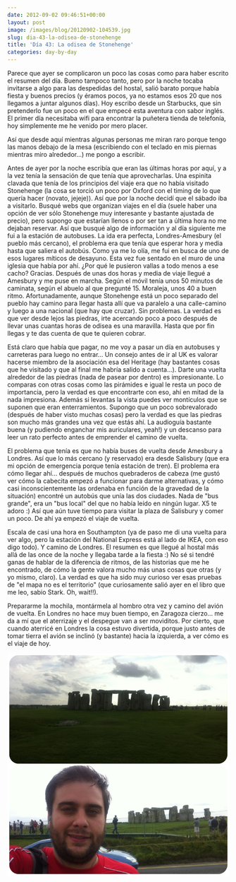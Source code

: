```yaml
---
date: 2012-09-02 09:46:51+00:00
layout: post
image: /images/blog/20120902-104539.jpg
slug: dia-43-la-odisea-de-stonehenge
title: 'Día 43: La odisea de Stonehenge'
categories: day-by-day
---
```


Parece que ayer se complicaron un poco las cosas como para haber escrito el resumen del día. Bueno tampoco tanto, pero por la noche tocaba invitarse a algo para las despedidas del hostal, salió barato porque había fiesta y buenos precios (y éramos pocos, ya no estamos esos 20 que nos llegamos a juntar algunos días). Hoy escribo desde un Starbucks, que sin pretenderlo fue un poco en el que empecé esta aventura con sabor inglés. El primer día necesitaba wifi para encontrar la puñetera tienda de telefonía, hoy simplemente me he venido por mero placer.

Así que desde aquí mientras algunas personas me miran raro porque tengo las manos debajo de la mesa (escribiendo con el teclado en mis piernas mientras miro alrededor...) me pongo a escribir.

Antes de ayer por la noche escribía que eran las últimas horas por aquí, y a la vez tenía la sensación de que tenía que aprovecharlas. Una espinita clavada que tenía de los principios del viaje era que no había visitado Stonehenge (la cosa se torció un poco por Oxford con el timing de lo que quería hacer (novato, jejeje)). Así que por la noche decidí que el sábado iba a visitarlo. Busqué webs que organizan viajes en el día (suele haber una opción de ver sólo Stonehenge muy interesante y bastante ajustada de precio), pero supongo que estarían llenos o por ser tan a última hora no me dejaban reservar. Así que busqué algo de información y al día siguiente me fui a la estación de autobuses. La ida era perfecta, Londres-Amesbury (el pueblo más cercano), el problema era que tenía que esperar hora y media hasta que saliera el autobús. Como ya me lo olía, me fui en busca de uno de esos lugares míticos de desayuno. Esta vez fue sentado en el muro de una iglesia que había por ahí. ¿Por qué le pusieron vallas a todo menos a ese cacho? Gracias. Después de unas dos horas y media de viaje llegué a Amesbury y me puse en marcha. Según el móvil tenía unos 50 minutos de caminata, según el abuelo al que pregunté 15. Moraleja, unos 40 a buen ritmo. Afortunadamente, aunque Stonehenge está un poco separado del pueblo hay camino para llegar hasta allí que va paralelo a una calle-camino y luego a una nacional (que hay que cruzar). Sin problemas. La verdad es que ver desde lejos las piedras, irte acercando poco a poco después de llevar unas cuantas horas de odisea es una maravilla. Hasta que por fin llegas y te das cuenta de que te quieren cobrar.

Está claro que había que pagar, no me voy a pasar un día en autobuses y carreteras para luego no entrar... Un consejo antes de ir al UK es valorar hacerse miembro de la asociación esa del Heritage (hay bastantes cosas que he visitado y que al final me habría salido a cuenta...). Darte una vuelta alrededor de las piedras (nada de pasear por dentro) es impresionante. Lo comparas con otras cosas como las pirámides e igual le resta un poco de importancia, pero la verdad es que encontrarte con eso, ahí en mitad de la nada impresiona. Además si levantas la vista puedes ver montículos que se suponen que eran enterramientos. Supongo que un poco sobrevalorado (después de haber visto muchas cosas) pero la verdad es que las piedras son mucho más grandes una vez que estás ahí. La audioguía bastante buena (y pudiendo enganchar mis auriculares, yeah!) y un descanso para leer un rato perfecto antes de emprender el camino de vuelta.

El problema que tenía es que no había buses de vuelta desde Amesbury a Londres. Así que lo más cercano (y reservado) era desde Salisbury (que era mi opción de emergencia porque tenía estación de tren). El problema era cómo llegar ahí... después de muchos quebraderos de cabeza (me gustó ver cómo la cabecita empezó a funcionar para darme alternativas, y cómo casi inconscientemente las ordenaba en función de la gravedad de la situación) encontré un autobús que unía las dos ciudades. Nada de "bus grande", era un "bus local" del que no había leído en ningún lugar. X5 te adoro :) Así que aún tuve tiempo para visitar la plaza de Salisbury y comer un poco. De ahí ya empezó el viaje de vuelta.

Escala de casi una hora en Southampton (ya de paso me di una vuelta para ver algo, pero la estación del National Express está al lado de IKEA, con eso digo todo). Y camino de Londres. El resumen es que llegué al hostal más allá de las once de la noche y llegaba tarde a la fiesta :) No sé si tendré ganas de hablar de la diferencia de ritmos, de las historias que me he encontrado, de cómo la gente valora mucho más unas cosas que otras (y yo mismo, claro). La verdad es que ha sido muy curioso ver esas pruebas de "el mapa no es el territorio" (que curiosamente salió ayer en el libro que me leo, sabio Stark. Oh, wait!!).

Prepararme la mochila, montármela al hombro otra vez y camino del avión de vuelta. En Londres no hace muy buen tiempo, en Zaragoza cierzo... me da a mí que el aterrizaje y el despegue van a ser moviditos. Por cierto, que cuando aterricé en Londres la cosa estuvo divertida, porque justo antes de tomar tierra el avión se inclinó (y bastante) hacia la izquierda, a ver cómo es el viaje de hoy.

[![20120902-104539.jpg](/images/blog/20120902-104539.jpg)](/images/blog/20120902-104539.jpg)
